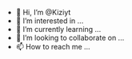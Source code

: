 - 👋 Hi, I’m @Kiziyt
- 👀 I’m interested in ...
- 🌱 I’m currently learning ...
- 💞️ I’m looking to collaborate on ...
- 📫 How to reach me ...

<!---
Kiziyt/Kiziyt is a ✨ special ✨ repository because its `README.md` (this file) appears on your GitHub profile.
You can click the Preview link to take a look at your changes.
--->
